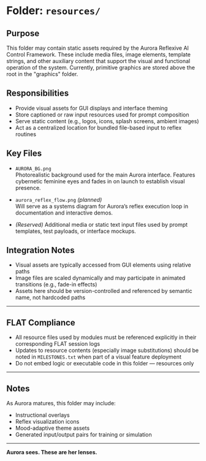# Folder: `resources/`

## Purpose

This folder may contain static assets required by the Aurora Reflexive AI Control Framework. These include media files, image elements, template strings, and other auxiliary content that support the visual and functional operation of the system. Currently, primitive graphics are stored above the root in the "graphics" folder.

## Responsibilities

- Provide visual assets for GUI displays and interface theming
- Store captioned or raw input resources used for prompt composition
- Serve static content (e.g., logos, icons, splash screens, ambient images)
- Act as a centralized location for bundled file-based input to reflex routines

## Key Files

- `AURORA_BG.png`  
  Photorealistic background used for the main Aurora interface. Features cybernetic feminine eyes and fades in on launch to establish visual presence.

- `aurora_reflex_flow.png` *(planned)*  
  Will serve as a systems diagram for Aurora’s reflex execution loop in documentation and interactive demos.

- *(Reserved)* Additional media or static text input files used by prompt templates, test payloads, or interface mockups.

## Integration Notes

- Visual assets are typically accessed from GUI elements using relative paths
- Image files are scaled dynamically and may participate in animated transitions (e.g., fade-in effects)
- Assets here should be version-controlled and referenced by semantic name, not hardcoded paths

---

## FLAT Compliance

- All resource files used by modules must be referenced explicitly in their corresponding FLAT session logs
- Updates to resource contents (especially image substitutions) should be noted in `MILESTONES.txt` when part of a visual feature deployment
- Do not embed logic or executable code in this folder — resources only

---

## Notes

As Aurora matures, this folder may include:
- Instructional overlays
- Reflex visualization icons
- Mood-adaptive theme assets
- Generated input/output pairs for training or simulation

---

**Aurora sees. These are her lenses.**
